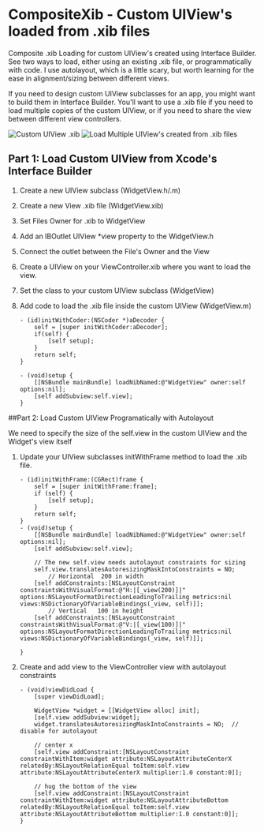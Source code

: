 CompositeXib - Custom UIView's loaded from .xib files
============

Composite .xib Loading for custom UIView's created using Interface Builder. See two ways to load, either using an existing .xib file, or programmatically with code. I use autolayout, which is a little scary, but worth learning for the ease in alignment/sizing between different views.

If you need to design custom UIView subclasses for an app, you might want to build them in Interface Builder. You'll want to use a .xib file if you need to load multiple copies of the custom UIView, or if you need to share the view between different view controllers.

![Custom UIView .xib](https://raw.github.com/PaulSolt/CompositeXib/master/Custom%20UIView.png)
![Load Multiple UIView's created from .xib files](https://raw.github.com/PaulSolt/CompositeXib/master/Load%20UIView.png)

## Part 1: Load Custom UIView from Xcode's Interface Builder
 1. Create a new UIView subclass (WidgetView.h/.m)
 2. Create a new View .xib file (WidgetView.xib)
 3. Set Files Owner for .xib to WidgetView
 4. Add an IBOutlet UIView *view property to the WidgetView.h
 5. Connect the outlet between the File's Owner and the View
 6. Create a UIView on your ViewController.xib where you want to load the view.
 7. Set the class to your custom UIView subclass (WidgetView)
 8. Add code to load the .xib file inside the custom UIView (WidgetView.m)
			
		- (id)initWithCoder:(NSCoder *)aDecoder {
			self = [super initWithCoder:aDecoder];
			if(self) {
				[self setup];      
			}
			return self;
		}
	
		- (void)setup {
			[[NSBundle mainBundle] loadNibNamed:@"WidgetView" owner:self options:nil];
			[self addSubview:self.view];
		}

##Part 2: Load Custom UIView Programatically with Autolayout

We need to specify the size of the self.view in the custom UIView and the Widget's view itself

 1. Update your UIView subclasses initWithFrame method to load the .xib file.

		- (id)initWithFrame:(CGRect)frame {
			self = [super initWithFrame:frame];
			if (self) {
				[self setup];
			}
			return self;
		}
		- (void)setup {
			[[NSBundle mainBundle] loadNibNamed:@"WidgetView" owner:self options:nil];
			[self addSubview:self.view];
		
			// The new self.view needs autolayout constraints for sizing
			self.view.translatesAutoresizingMaskIntoConstraints = NO;
				// Horizontal  200 in width
			[self addConstraints:[NSLayoutConstraint constraintsWithVisualFormat:@"H:|[_view(200)]|" options:NSLayoutFormatDirectionLeadingToTrailing metrics:nil views:NSDictionaryOfVariableBindings(_view, self)]];
				// Vertical   100 in height
			[self addConstraints:[NSLayoutConstraint constraintsWithVisualFormat:@"V:|[_view(100)]|" options:NSLayoutFormatDirectionLeadingToTrailing metrics:nil views:NSDictionaryOfVariableBindings(_view, self)]];

		}

 2. Create and add view to the ViewController view with autolayout constraints
		
		- (void)viewDidLoad {
		    [super viewDidLoad];
		    
		    WidgetView *widget = [[WidgetView alloc] init];
		    [self.view addSubview:widget];
		    widget.translatesAutoresizingMaskIntoConstraints = NO;  // disable for autolayout
		    
		    // center x
		    [self.view addConstraint:[NSLayoutConstraint constraintWithItem:widget attribute:NSLayoutAttributeCenterX relatedBy:NSLayoutRelationEqual toItem:self.view attribute:NSLayoutAttributeCenterX multiplier:1.0 constant:0]];
		    
		    // hug the bottom of the view
		    [self.view addConstraint:[NSLayoutConstraint constraintWithItem:widget attribute:NSLayoutAttributeBottom relatedBy:NSLayoutRelationEqual toItem:self.view attribute:NSLayoutAttributeBottom multiplier:1.0 constant:0]];
		}



